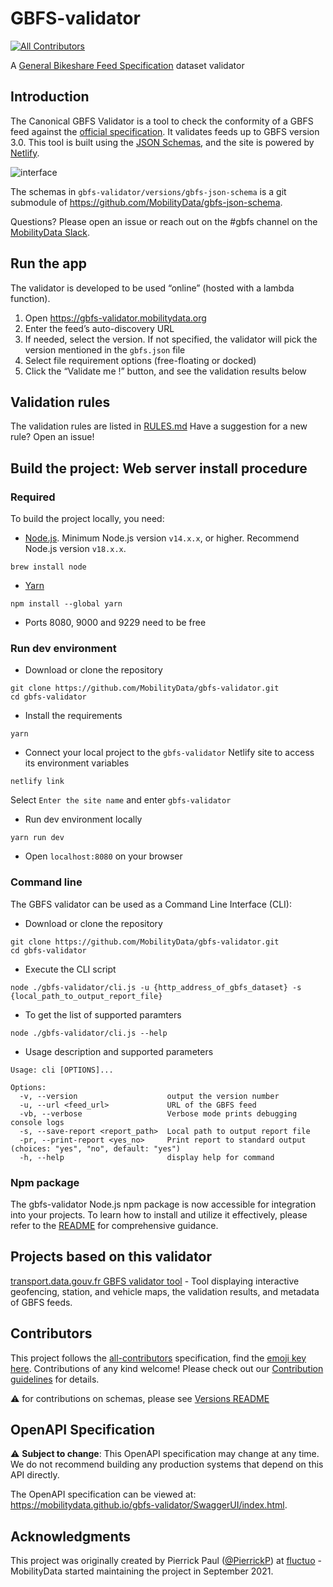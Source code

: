 # GBFS-validator

[![All Contributors](https://img.shields.io/github/all-contributors/MobilityData/gbfs-validator?color=blue&style=flat)](#contributors)

A [General Bikeshare Feed Specification](https://github.com/MobilityData/gbfs) dataset validator

## Introduction

The Canonical GBFS Validator is a tool to check the conformity of a GBFS feed against the [official specification](https://github.com/MobilityData/gbfs/blob/master/gbfs.md).
It validates feeds up to GBFS version 3.0.
This tool is built using the [JSON Schemas](https://github.com/MobilityData/gbfs-json-schema), and the site is powered by [Netlify](https://www.netlify.com/).

![interface](https://github.com/MobilityData/gbfs-validator/assets/2423604/11206e7a-dd64-4133-bb32-eaa391815e60)

The schemas in `gbfs-validator/versions/gbfs-json-schema` is a git submodule of https://github.com/MobilityData/gbfs-json-schema.

Questions? Please open an issue or reach out on the #gbfs channel on the [MobilityData Slack](https://mobilitydata-io.slack.com/).

## Run the app

The validator is developed to be used “online” (hosted with a lambda function).

1.  Open https://gbfs-validator.mobilitydata.org
2.  Enter the feed’s auto-discovery URL
3.  If needed, select the version. If not specified, the validator will pick the version mentioned in the `gbfs.json` file
4.  Select file requirement options (free-floating or docked)
5.  Click the “Validate me !” button, and see the validation results below

## Validation rules

The validation rules are listed in [RULES.md](/RULES.md)
Have a suggestion for a new rule? Open an issue!

## Build the project: Web server install procedure

### Required

To build the project locally, you need:

- [Node.js](https://nodejs.org/en/download/). Minimum Node.js version `v14.x.x`, or higher. Recommend Node.js version `v18.x.x`.
```shell
brew install node
```

- [Yarn](https://classic.yarnpkg.com/en/docs/install/)
```shell
npm install --global yarn
```

- Ports 8080, 9000 and 9229 need to be free

### Run dev environment

- Download or clone the repository
```shell
git clone https://github.com/MobilityData/gbfs-validator.git
cd gbfs-validator
```

- Install the requirements
```shell
yarn
```

- Connect your local project to the `gbfs-validator` Netlify site to access its environment variables
```shell
netlify link
```
Select `Enter the site name` and enter `gbfs-validator`

- Run dev environment locally
```shell
yarn run dev
```

- Open `localhost:8080` on your browser

### Command line
The GBFS validator can be used as a Command Line Interface (CLI):

- Download or clone the repository
```shell
git clone https://github.com/MobilityData/gbfs-validator.git
cd gbfs-validator
```

- Execute the CLI script
```shell
node ./gbfs-validator/cli.js -u {http_address_of_gbfs_dataset} -s {local_path_to_output_report_file}
```

- To get the list of supported paramters
```shell
node ./gbfs-validator/cli.js --help
```

- Usage description and supported parameters
```
Usage: cli [OPTIONS]...

Options:
  -v, --version                    output the version number
  -u, --url <feed_url>             URL of the GBFS feed
  -vb, --verbose                   Verbose mode prints debugging console logs
  -s, --save-report <report_path>  Local path to output report file
  -pr, --print-report <yes_no>     Print report to standard output (choices: "yes", "no", default: "yes")
  -h, --help                       display help for command
```

### Npm package
The gbfs-validator Node.js npm package is now accessible for integration into your projects. To learn how to install and utilize it effectively, please refer to the [README](./gbfs-validator/README.md) for comprehensive guidance.

## Projects based on this validator

[transport.data.gouv.fr GBFS validator tool](https://transport.data.gouv.fr/validation?type=gbfs) - Tool displaying interactive geofencing, station, and vehicle maps, the validation results, and metadata of GBFS feeds.

## Contributors

<!-- ALL-CONTRIBUTORS-LIST:START - Do not remove or modify this section -->
<!-- prettier-ignore-start -->
<!-- markdownlint-disable -->

<!-- markdownlint-restore -->
<!-- prettier-ignore-end -->

<!-- ALL-CONTRIBUTORS-LIST:END -->

This project follows the [all-contributors](https://allcontributors.org/docs/en/overview) specification, find the [emoji key here](https://allcontributors.org/docs/en/emoji-key). Contributions of any kind welcome! Please check out our [Contribution guidelines](/CONTRIBUTING.md) for details.

:warning: for contributions on schemas, please see [Versions README](gbfs-validator/versions/README.md)

## OpenAPI Specification

:warning: **Subject to change**: This OpenAPI specification may change at any time. We do not recommend building any production systems that depend on this API directly.

The OpenAPI specification can be viewed at: https://mobilitydata.github.io/gbfs-validator/SwaggerUI/index.html.

## Acknowledgments

This project was originally created by Pierrick Paul ([@PierrickP](https://github.com/PierrickP)) at [fluctuo](https://fluctuo.com/) - MobilityData started maintaining the project in September 2021.
